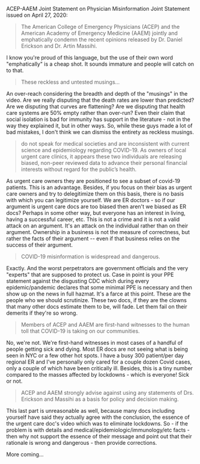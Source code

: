 ACEP-AAEM Joint Statement on Physician Misinformation
Joint Statement issued on April 27, 2020:

> The American College of Emergency Physicians (ACEP) and the American Academy of Emergency Medicine (AAEM) jointly and emphatically condemn the recent opinions released by Dr. Daniel Erickson and Dr. Artin Massihi. 

I know you're proud of this language, but the use of their own word "emphatically" is a cheap shot. It sounds immature and people will catch on to that.

> These reckless and untested musings...

An over-reach considering the breadth and depth of the "musings" in the video. Are we really disputing that the death rates are lower than predicted? Are we disputing that curves are flattening? Are we disputing that health care systems are 50% empty rather than over-run? Even their claim that social isolation is bad for immunity has support in the literature - not in the way they explained it, but in other ways. So, while these guys made a lot of bad mistakes, I don't think we can dismiss the entirety as reckless musings.

> do not speak for medical societies and are inconsistent with current science and epidemiology regarding COVID-19. As owners of local urgent care clinics, it appears these two individuals are releasing biased, non-peer reviewed data to advance their personal financial interests without regard for the public’s health.

As urgent care owners they are positioned to see a subset of covid-19 patients. This is an advantage. Besides, if you focus on their bias as urgent care owners and try to delegitimize them on this basis, there is no basis with which you can legitimize yourself. We are ER doctors - so if our argument is urgent care docs are too biased then aren't we biased as ER docs? Perhaps in some other way, but everyone has an interest in living, having a successful career, etc. This is not a crime and it is not a valid attack on an argument. It's an attack on the individual rather than on their argument. Ownership in a business is not the measure of correctness, but rather the facts of their argument -- even if that business relies on the success of their argument.

> COVID-19 misinformation is widespread and dangerous. 

Exactly. And the worst perpetrators are government officials and the very "experts" that are supposed to protect us. Case in point is your PPE statement against the disgusting CDC which during every epidemic/pandemic declares that some minimal PPE is necessary and then show up on the news in full hazmat.  It's a farce at this point. These are the people who we should scrutinize. These two docs, if they are the clowns that many other docs estimate them to be, will fade. Let them fail on their demerits if they're so wrong.

> Members of ACEP and AAEM are first-hand witnesses to the human toll that COVID-19 is taking on our communities. 

No, we're not. We're first-hand witnesses in most cases of a handful of people getting sick and dying. Most ER docs are not seeing what is being seen in NYC or a few other hot spots. I have a busy 300 patient/per day regional ER and I've personally only cared for a couple dozen Covid cases, only a couple of which have been critically ill. Besides, this is a tiny number compared to the masses affected by lockdowns - which is everyone! Sick or not.

> ACEP and AAEM strongly advise against using any statements of Drs. Erickson and Massihi as a basis for policy and decision making.

This last part is unreasonable as well, because many docs including yourself have said they actually agree with the conclusion, the essence of the urgent care doc's video which was to eliminate lockdowns. So - if the problem is with details and medical/epidemiologic/immunology/etc facts - then why not support the essence of their message and point out that their rationale is wrong and dangerous - then provide corrections.

More coming...